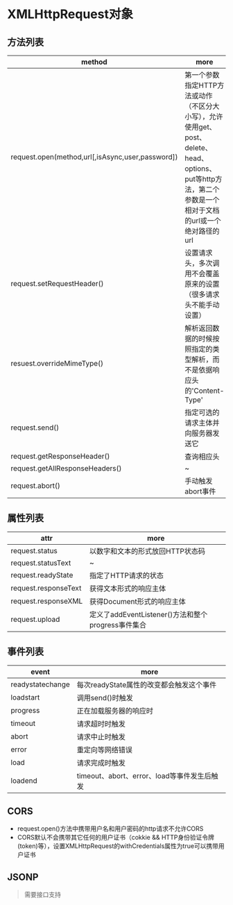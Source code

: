 # XMLHttpRequest对象

## 方法列表

| method                                           | more                                                                                              |
|--------------------------------------------------|---------------------------------------------------------------------------------------------------|
| request.open(method,url[,isAsync,user,password]) | 第一个参数指定HTTP方法或动作（不区分大小写），允许使用get、post、delete、head、options、put等http方法，第二个参数是一个相对于文档的url或一个绝对路径的url |
| request.setRequestHeader()                       | 设置请求头，多次调用不会覆盖原来的设置（很多请求头不能手动设置）                                                                  |
| resuest.overrideMimeType()                       | 解析返回数据的时候按照指定的类型解析，而不是依据响应头的'Content-Type'                                                        |
| request.send()                                   | 指定可选的请求主体并向服务器发送它                                                                                 |
| request.getResponseHeader()                      | 查询相应头                                                                                             |
| request.getAllResponseHeaders()                  | ~                                                                                                 |
| request.abort()                                  | 手动触发abort事件                                                                                       |

## 属性列表

| attr                 | more                                   |
|----------------------|----------------------------------------|
| request.status       | 以数字和文本的形式放回HTTP状态码                     |
| request.statusText   | ~                                      |
| request.readyState   | 指定了HTTP请求的状态                           |
| request.responseText | 获得文本形式的响应主体                            |
| request.responseXML  | 获得Document形式的响应主体                      |
| request.upload       | 定义了addEventListener()方法和整个progress事件集合 |

## 事件列表

| event            | more                             |
|------------------|----------------------------------|
| readystatechange | 每次readyState属性的改变都会触发这个事件        |
| loadstart        | 调用send()时触发                      |
| progress         | 正在加载服务器的响应时                      |
| timeout          | 请求超时时触发                          |
| abort            | 请求中止时触发                          |
| error            | 重定向等网络错误                         |
| load             | 请求完成时触发                          |
| loadend          | timeout、abort、error、load等事件发生后触发 |

## CORS

- request.open()方法中携带用户名和用户密码的http请求不允许CORS
- CORS默认不会携带其它任何的用户证书（cokkie && HTTP身份验证令牌(token)等），设置XMLHttpRequest的withCredentials属性为true可以携带用户证书

## JSONP

> 需要接口支持